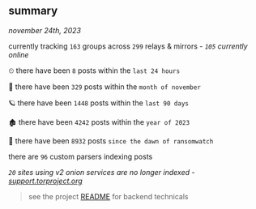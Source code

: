 
## summary
_november 24th, 2023_

currently tracking `163` groups across `299` relays & mirrors - _`105` currently online_

⏲ there have been `8` posts within the `last 24 hours`

🦈 there have been `329` posts within the `month of november`

🪐 there have been `1448` posts within the `last 90 days`

🏚 there have been `4242` posts within the `year of 2023`

🦕 there have been `8932` posts `since the dawn of ransomwatch`

there are `96` custom parsers indexing posts

_`20` sites using v2 onion services are no longer indexed - [support.torproject.org](https://support.torproject.org/onionservices/v2-deprecation/)_

> see the project [README](https://github.com/joshhighet/ransomwatch#ransomwatch--) for backend technicals

